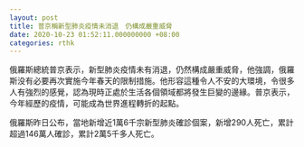```yaml
---
layout: post
title: 普京稱新型肺炎疫情未消退　仍構成嚴重威脅
date: 2020-10-23 01:52:11.000000000 +08:00
categories: rthk
---
```


俄羅斯總統普京表示，新型肺炎疫情未有消退，仍然構成嚴重威脅，他強調，俄羅斯没有必要再次實施今年春天的限制措施。他形容這種令人不安的大環境，令很多人有強烈的感覺，認為現時正處於生活各個領域都將發生巨變的邊緣。普京表示，今年經歷的疫情，可能成為世界進程轉折的起點。

俄羅斯昨日公布，當地新增近1萬6千宗新型肺炎確診個案，新增290人死亡，累計超過146萬人確診，累計2萬5千多人死亡。

